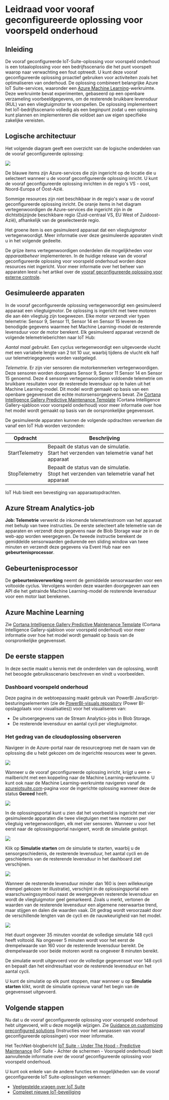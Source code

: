 <properties
 pageTitle="Leidraad voor voorspeld onderhoud | Microsoft Azure"
 description="Een leidraad voor de vooraf geconfigureerde Azure IoT-oplossing voor voorspeld onderhoud."
 services=""
 suite="iot-suite"
 documentationCenter=""
 authors="aguilaaj"
 manager="timlt"
 editor=""/>

<tags
 ms.service="iot-suite"
 ms.devlang="na"
 ms.topic="get-started-article"
 ms.tgt_pltfrm="na"
 ms.workload="na"
 ms.date="08/17/2016"
 ms.author="araguila"/>


# Leidraad voor vooraf geconfigureerde oplossing voor voorspeld onderhoud

## Inleiding

De vooraf geconfigureerde IoT-Suite-oplossing voor voorspeld onderhoud is een totaaloplossing voor een bedrijfsscenario die het punt voorspelt waarop naar verwachting een fout optreedt. U kunt deze vooraf geconfigureerde oplossing proactief gebruiken voor activiteiten zoals het optimaliseren van onderhoud. De oplossing combineert belangrijke Azure IoT Suite-services, waaronder een [Azure Machine Learning][lnk_machine_learning]-werkruimte. Deze werkruimte bevat experimenten, gebaseerd op een openbare verzameling voorbeeldgegevens, om de resterende bruikbare levensduur (RUL) van een vliegtuigmotor te voorspellen. De oplossing implementeert het IoT-bedrijfsscenario volledig als een beginpunt zodat u een oplossing kunt plannen en implementeren die voldoet aan uw eigen specifieke zakelijke vereisten.

## Logische architectuur

Het volgende diagram geeft een overzicht van de logische onderdelen van de vooraf geconfigureerde oplossing:

![][img-architecture]

De blauwe items zijn Azure-services die zijn ingericht op de locatie die u selecteert wanneer u de vooraf geconfigureerde oplossing inricht. U kunt de vooraf geconfigureerde oplossing inrichten in de regio's VS - oost, Noord-Europa of Oost-Azië.

Sommige resources zijn niet beschikbaar in de regio's waar u de vooraf geconfigureerde oplossing inricht. De oranje items in het diagram vertegenwoordigen de Azure-services die ingericht zijn in de dichtstbijzijnde beschikbare regio (Zuid-centraal VS, EU West of Zuidoost-Azië), afhankelijk van de geselecteerde regio.

Het groene item is een gesimuleerd apparaat dat een vliegtuigmotor vertegenwoordigt. Meer informatie over deze gesimuleerde apparaten vindt u in het volgende gedeelte.

De grijze items vertegenwoordigen onderdelen die mogelijkheden voor *apparaatbeheer* implementeren. In de huidige release van de vooraf geconfigureerde oplossing voor voorspeld onderhoud worden deze resources niet ingericht. Voor meer informatie over het beheer van apparaten leest u het artikel over de [vooraf geconfigureerde oplossing voor externe controle][lnk-remote-monitoring].

## Gesimuleerde apparaten

In de vooraf geconfigureerde oplossing vertegenwoordigt een gesimuleerd apparaat een vliegtuigmotor. De oplossing is ingericht met twee motoren die aan één vliegtuig zijn toegewezen. Elke motor verzendt vier typen telemetrie: Sensor 9, Sensor 11, Sensor 14 en Sensor 15 leveren de benodigde gegevens waarmee het Machine Learning-model de resterende levensduur voor de motor berekent. Elk gesimuleerd apparaat verzendt de volgende telemetrieberichten naar IoT Hub:

*Aantal maal gebruikt*. Een cyclus vertegenwoordigt een uitgevoerde vlucht met een variabele lengte van 2 tot 10 uur, waarbij tijdens de vlucht elk half uur telemetriegegevens worden vastgelegd.

*Telemetrie*. Er zijn vier sensoren die motorkenmerken vertegenwoordigen. Deze sensoren worden doorgaans Sensor 9, Sensor 11 Sensor 14 en Sensor 15 genoemd. Deze 4 sensoren vertegenwoordigen voldoende telemetrie om bruikbare resultaten voor de resterende levensduur op te halen uit het Machine Learning-model. Dit model wordt gemaakt op basis van een openbare gegevensset die echte motorsensorgegevens bevat. Zie [Cortana Intelligence Gallery Predictive Maintenance Template][lnk-cortana-analytics] (Cortana Intelligence Gallery-sjabloon voor voorspeld onderhoud) voor meer informatie over hoe het model wordt gemaakt op basis van de oorspronkelijke gegevensset.

De gesimuleerde apparaten kunnen de volgende opdrachten verwerken die vanaf een IoT Hub worden verzonden:

| Opdracht | Beschrijving |
|---------|-------------|
| StartTelemetry | Bepaalt de status van de simulatie.<br/>Start het verzenden van telemetrie vanaf het apparaat     |
| StopTelemetry  | Bepaalt de status van de simulatie.<br/>Stopt het verzenden van telemetrie vanaf het apparaat |

IoT Hub biedt een bevestiging van apparaatopdrachten.

## Azure Stream Analytics-job

**Job: Telemetrie** verwerkt de inkomende telemetriestroom van het apparaat met behulp van twee instructies. De eerste selecteert alle telemetrie van de apparaten en verzendt deze gegevens naar de Blob Storage waar ze in de web-app worden weergegeven. De tweede instructie berekent de gemiddelde sensorwaarden gedurende een sliding window van twee minuten en verzendt deze gegevens via Event Hub naar een **gebeurtenisprocessor**.

## Gebeurtenisprocessor

De **gebeurtenisverwerking** neemt de gemiddelde sensorwaarden voor een voltooide cyclus. Vervolgens worden deze waarden doorgegeven aan een API die het getrainde Machine Learning-model de resterende levensduur voor een motor laat berekenen.

## Azure Machine Learning

Zie [Cortana Intelligence Gallery Predictive Maintenance Template][lnk-cortana-analytics] (Cortana Intelligence Gallery-sjabloon voor voorspeld onderhoud) voor meer informatie over hoe het model wordt gemaakt op basis van de oorspronkelijke gegevensset.

## De eerste stappen

In deze sectie maakt u kennis met de onderdelen van de oplossing, wordt het beoogde gebruiksscenario beschreven en vindt u voorbeelden.

### Dashboard voorspeld onderhoud

Deze pagina in de webtoepassing maakt gebruik van PowerBI JavaScript-besturingselementen (zie de [PowerBI-visuals repository][lnk-powerbi] (Power BI-opslagplaats voor visualisaties)) voor het visualiseren van:

- De uitvoergegevens van de Stream Analytics-jobs in Blob Storage.
- De resterende levensduur en aantal cycli per vliegtuigmotor.

### Het gedrag van de cloudoplossing observeren

Navigeer in de Azure-portal naar de resourcegroep met de naam van de oplossing die u hebt gekozen om de ingerichte resources weer te geven.

![][img-resource-group]

Wanneer u de vooraf geconfigureerde oplossing inricht, krijgt u een e-mailbericht met een koppeling naar de Machine Learning-werkruimte. U kunt ook naar de Machine Learning-werkruimte navigeren vanaf de [azureiotsuite.com][lnk-azureiotsuite]-pagina voor de ingerichte oplossing wanneer deze de status **Gereed** heeft.

![][img-machine-learning]

In de oplossingsportal kunt u zien dat het voorbeeld is ingericht met vier gesimuleerde apparaten die twee vliegtuigen met twee motoren per vliegtuig vertegenwoordigen, elk met vier sensoren. Wanneer u voor het eerst naar de oplossingsportal navigeert, wordt de simulatie gestopt.

![][img-simulation-stopped]

Klik op **Simulatie starten** om de simulatie te starten, waarbij u de sensorgeschiedenis, de resterende levensduur, het aantal cycli en de geschiedenis van de resterende levensduur in het dashboard ziet verschijnen.

![][img-simulation-running]

Wanneer de resterende levensduur minder dan 160 is (een willekeurige drempel gekozen ter illustratie), verschijnt in de oplossingsportal een waarschuwingssymbool naast de weergegeven resterende levensduur en wordt de vliegtuigmotor geel gemarkeerd. Zoals u merkt, vertonen de waarden van de resterende levensduur een algemene neerwaartse trend, maar stijgen en dalen die waarden vaak. Dit gedrag wordt veroorzaakt door de verschillende lengten van de cycli en de nauwkeurigheid van het model.

![][img-simulation-warning]

Het duurt ongeveer 35 minuten voordat de volledige simulatie 148 cycli heeft voltooid. Na ongeveer 5 minuten wordt voor het eerst de drempelwaarde van 160 voor de resterende levensduur bereikt. De drempelwaarde voor beide motoren wordt na ongeveer 8 minuten bereikt.

De simulatie wordt uitgevoerd voor de volledige gegevensset voor 148 cycli en bepaalt dan het eindresultaat voor de resterende levensduur en het aantal cycli.

U kunt de simulatie op elk punt stoppen, maar wanneer u op **Simulatie starten** klikt, wordt de simulatie opnieuw vanaf het begin van de gegevensset uitgevoerd.

## Volgende stappen

Nu dat u de vooraf geconfigureerde oplossing voor voorspeld onderhoud hebt uitgevoerd, wilt u deze mogelijk wijzigen. Zie [Guidance on customizing preconfigured solutions][lnk-customize] (Instructies voor het aanpassen van vooraf geconfigureerde oplossingen) voor meer informatie.

Het TechNet-blogbericht [IoT Suite - Under The Hood - Predictive Maintenance](http://social.technet.microsoft.com/wiki/contents/articles/33527.iot-suite-under-the-hood-predictive-maintenance.aspx) (IoT Suite - Achter de schermen - Voorspeld onderhoud) biedt aanvullende informatie over de vooraf geconfigureerde oplossing voor voorspeld onderhoud.

U kunt ook enkele van de andere functies en mogelijkheden van de vooraf geconfigureerde IoT Suite-oplossingen verkennen:

- [Veelgestelde vragen over IoT Suite][lnk-faq]
- [Compleet nieuwe IoT-beveiliging][lnk-security-groundup]


[img-architecture]: media/iot-suite-predictive-walkthrough/architecture.png
[img-resource-group]: media/iot-suite-predictive-walkthrough/resource-group.png
[img-machine-learning]: media/iot-suite-predictive-walkthrough/machine-learning.png
[img-simulation-stopped]: media/iot-suite-predictive-walkthrough/simulation-stopped.png
[img-simulation-running]: media/iot-suite-predictive-walkthrough/simulation-running.png
[img-simulation-warning]: media/iot-suite-predictive-walkthrough/simulation-warning.png

[lnk-powerbi]: https://www.github.com/Microsoft/PowerBI-visuals
[lnk_machine_learning]: https://azure.microsoft.com/services/machine-learning/
[lnk-remote-monitoring]: iot-suite-remote-monitoring-sample-walkthrough.md
[lnk-cortana-analytics]: http://gallery.cortanaintelligence.com/Collection/Predictive-Maintenance-Template-3
[lnk-azureiotsuite]: https://www.azureiotsuite.com/
[lnk-customize]: iot-suite-guidance-on-customizing-preconfigured-solutions.md
[lnk-faq]: iot-suite-faq.md
[lnk-security-groundup]: securing-iot-ground-up.md



<!--HONumber=Sep16_HO3-->


